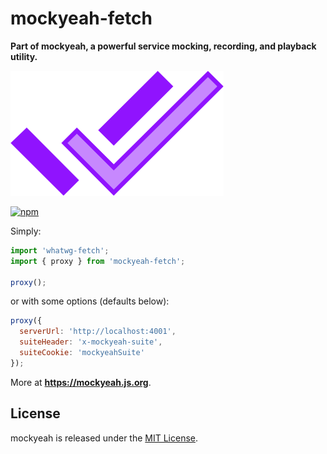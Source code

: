 # mockyeah-fetch

**Part of mockyeah, a powerful service mocking, recording, and playback utility.**

<img src="../../packages/mockyeah-docs/book/logo/mockyeah.png" height="200" />

[![npm](https://img.shields.io/npm/v/mockyeah-fetch.svg)](https://www.npmjs.com/package/mockyeah-fetch)

Simply:

```js
import 'whatwg-fetch';
import { proxy } from 'mockyeah-fetch';

proxy();
```

or with some options (defaults below):

```js
proxy({
  serverUrl: 'http://localhost:4001',
  suiteHeader: 'x-mockyeah-suite',
  suiteCookie: 'mockyeahSuite'
});
```

More at **https://mockyeah.js.org**.

## License

mockyeah is released under the [MIT License](https://opensource.org/licenses/MIT).
